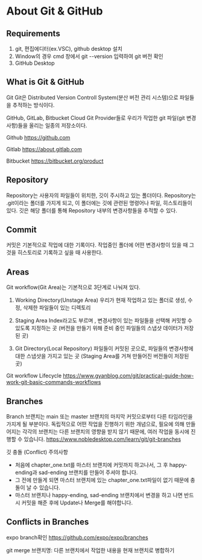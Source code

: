 # About Git & GitHub

## Requirements

1. git, 편집에디터(ex.VSC), github desktop 설치
2. Window의 경우 cmd 창에서 git --version 입력하여 git 버전 확인
3. GitHub Desktop

## What is Git & GitHub

Git
Git은 Distributed Version Controll System(분산 버전 관리 시스템)으로 파일들을 추적하는 방식이다.

GitHub, GitLab, Bitbucket
Cloud Git Provider들로 우리가 작업한 git 파일(git 변경사항)들을 올리는 일종의 저장소이다.

Github
https://github.com

Gitlab
https://about.gitlab.com

Bitbucket
https://bitbucket.org/product

## Repository

Repository는 사용자의 파일들이 위치한, 깃이 주시하고 있는 폴더이다.
Repository는 .git이라는 폴더를 가지게 되고, 이 폴더에는 깃에 관련된 명령어나 파일, 히스토리들이 있다.
깃은 해당 폴더를 통해 Repository 내부의 변경사항들을 추적할 수 있다.

## Commit

커밋은 기본적으로 작업에 대한 기록이다.
작업중인 폴더에 어떤 변경사항이 있을 때 그것을 히스토리로 기록하고 싶을 때 사용한다.

## Areas

Git workflow(Git Area)는 기본적으로 3단계로 나눠져 있다.

1. Working Directory(Unstage Area)
   우리가 현재 작업하고 있는 폴더로 생성, 수정, 삭제한 파일들이 있는 디렉토리

2. Staging Area
   Index라고도 부르며 , 변경사항이 있는 파일들을 선택해 커밋할 수 있도록 지정하는 곳
   (버전을 만들기 위해 준비 중인 파일들의 스냅샷 데이터가 저장된 곳)

3. Git Directory(Local Repository)
   파일들이 커밋된 곳으로, 파일들의 변경사항에 대한 스냅샷을 가지고 있는 곳
   (Staging Area를 거쳐 만들어진 버전들이 저장된 곳)

Git workflow Lifecycle
https://www.gyanblog.com/git/practical-guide-how-work-git-basic-commands-workflows

## Branches

Branch
브랜치는 main 또는 master 브랜치의 마지막 커밋으로부터 다른 타임라인을 가지게 될 부분이다.
독립적으로 어떤 작업을 진행하기 위한 개념으로, 필요에 의해 만들어지는 각각의 브랜치는 다른 브랜치의 영향을 받지 않기 때문에, 여러 작업을 동시에 진행할 수 있습니다.
https://www.nobledesktop.com/learn/git/git-branches

깃 충돌 (Conflict) 주의사항

- 처음에 chapter_one.txt를 마스터 브랜치에 커밋까지 하고나서, 그 후 happy-ending과 sad-ending 브랜치를 만들어 주셔야 합니다.
- 그 전에 만들게 되면 마스터 브랜치에 있는 chapter_one.txt파일이 없기 때문에 충돌이 날 수 있습니다.
- 마스터 브랜치나 happy-ending, sad-ending 브랜치에서 변경을 하고 나면 반드시 커밋을 해준 후에 Update나 Merge를 해야합니다.

## Conflicts in Branches

expo branch확인
https://github.com/expo/expo/branches

git merge 브랜치명: 다른 브랜치에서 작업한 내용을 현재 브랜치로 병합하기
